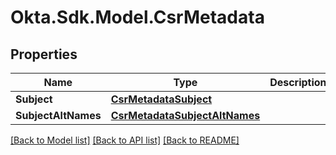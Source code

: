# Okta.Sdk.Model.CsrMetadata

## Properties

Name | Type | Description | Notes
------------ | ------------- | ------------- | -------------
**Subject** | [**CsrMetadataSubject**](CsrMetadataSubject.md) |  | [optional] 
**SubjectAltNames** | [**CsrMetadataSubjectAltNames**](CsrMetadataSubjectAltNames.md) |  | [optional] 

[[Back to Model list]](../README.md#documentation-for-models) [[Back to API list]](../README.md#documentation-for-api-endpoints) [[Back to README]](../README.md)

